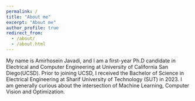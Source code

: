 ```yaml
---
permalink: /
title: "About me"
excerpt: "About me"
author_profile: true
redirect_from: 
  - /about/
  - /about.html
---
```


My name is Amirhosein Javadi, and I am a first-year Ph.D candidate in Electrical and Computer Engineering at University of California San Diego(UCSD). Prior to joining UCSD, I received the Bachelor of Science in Electrical Engineering at Sharif University of Technology (SUT) in 2023. I am generally curious about the intersection of Machine Learning, Computer Vision and Optimization. 
